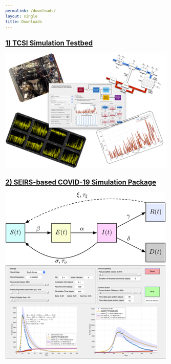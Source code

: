 ```yaml
---
permalink: /downloads/
layout: single
title: Downloads
---
```



## [1) TCSI Simulation Testbed](https://nkymark.github.io/TCSI) ##
<img src="/assets/Figures/Download_TCSI.png" width="600">

## [2) SEIRS-based COVID-19 Simulation Package](https://github.com/nkymark/COVIDSim) ##
<img src="/assets/Figures/BD_COVID.pdf" width="500"> <img src="/assets/Figures/Download_COVID.png" width="500">

